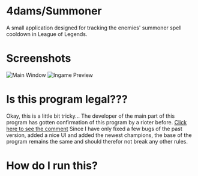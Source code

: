 # 4dams/Summoner

A small application designed for tracking the enemies' summoner spell cooldown in League of Legends.


# Screenshots

![Main Window](https://i.4da.ms/e78b2c3.png)
![Ingame Preview](https://i.4da.ms/96bb07d.gif)

# Is this program legal???

Okay, this is a little bit tricky... The developer of the main part of this program has gotten confirmation of this program by a rioter before.
[Click here to see the comment](https://www.reddit.com/r/leagueoflegends/comments/4c78hh/i_wrote_a_legal_program_to_track_summoner_spells/d1g2dcu/)
Since I have only fixed a few bugs of the past version, added a nice UI and added the newest champions, the base of the program remains the same and should therefor not break any other rules.

# How do I run this?
